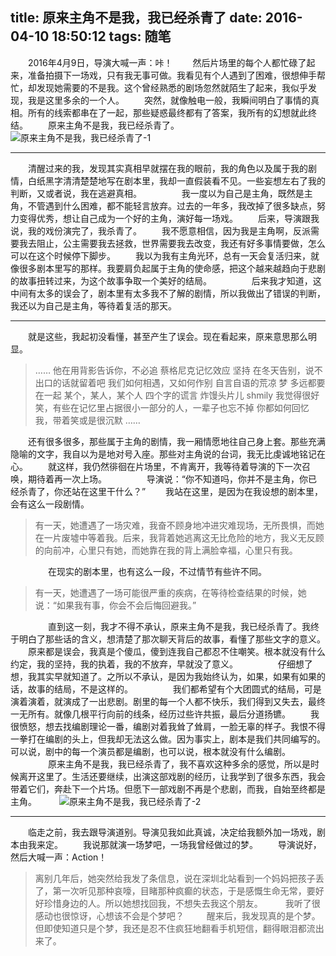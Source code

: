title: 原来主角不是我，我已经杀青了
date: 2016-04-10 18:50:12
tags: 随笔
---
　　2016年4月9日，导演大喊一声：咔！
　　然后片场里的每个人都忙碌了起来，准备拍摄下一场戏，只有我无事可做。我看见有个人遇到了困难，很想伸手帮忙，却发现她需要的不是我。这个曾经熟悉的剧场忽然就陌生了起来，我似乎发现，我是这里多余的一个人。
　　突然，就像触电一般，我瞬间明白了事情的真相。所有的线索都串在了一起，那些疑惑最终都有了答案，我所有的幻想就此终结。
　　原来主角不是我，我已经杀青了。
　　
![原来主角不是我，我已经杀青了-1](/assets/blog/wrap-1.png)
<!--more-->
***
　　清醒过来的我，发现其实真相早就摆在我的眼前，我的角色以及属于我的剧情，白纸黑字清清楚楚地写在剧本里，我却一直假装看不见。一些妄想左右了我的判断，又或者说，我在逃避真相。
　　
　　我一度以为自己是主角，既然是主角，不管遇到什么困难，都不能轻言放弃。过去的一年多，我改掉了很多缺点，努力变得优秀，想让自己成为一个好的主角，演好每一场戏。
　　后来，导演跟我说，我的戏份演完了，我杀青了。
　　我不愿意相信，因为我是主角啊，反派需要我去阻止，公主需要我去拯救，世界需要我去改变，我还有好多事情要做，怎么可以在这个时候停下脚步。
　　我以为我有主角光环，总有一天会复活归来，就像很多剧本里写的那样。我要肩负起属于主角的使命感，把这个越来越趋向于悲剧的故事扭转过来，为这个故事争取一个美好的结局。
　　
　　后来我才知道，这中间有太多的误会了，剧本里有太多我不了解的剧情，所以我做出了错误的判断，我还以为自己是主角，等待着复活的那天。
***
　　就是这些，我起初没看懂，甚至产生了误会。现在看起来，原来意思那么明显。
>……
他在用背影告诉你，不必追
蔡格尼克记忆效应
坚持
在冬天告别，说不出口的话就留着吧
我们如何相遇，又如何作别
自言自语的荒凉
梦
多远都要在一起
某个，某人，某个人
四个字的谎言
炸馒头片儿
shmily
我觉得很好笑，有些在记忆里占据很小一部分的人，一辈子也忘不掉
你都如何回忆我，带着笑或是很沉默
……

　　还有很多很多，那些属于主角的剧情，我一厢情愿地往自己身上套。那些充满隐喻的文字，我自以为是地对号入座。那些对主角说的台词，我无比虔诚地铭记在心。
　　就这样，我仍然徘徊在片场里，不肯离开，我等待着导演的下一次召唤，期待着再一次上场。
　　
　　导演说：“你不知道吗，你并不是主角，你已经杀青了，你还站在这里干什么？”
　　我站在这里，是因为在我设想的剧本里，会有这么一段剧情。

>有一天，她遭遇了一场灾难，我奋不顾身地冲进灾难现场，无所畏惧，而她在一片废墟中等着我。后来，我背着她逃离这无比危险的地方，我义无反顾的向前冲，心里只有她，而她靠在我的背上满脸幸福，心里只有我。

　　
　　在现实的剧本里，也有这么一段，不过情节有些许不同。

>有一天，她遭遇了一场可能很严重的疾病，在等待检查结果的时候，她说：“如果我有事，你会不会后悔回避我。”

　　
　　直到这一刻，我才不得不承认，原来主角不是我，我已经杀青了。我终于明白了那些话的含义，想清楚了那次聊天背后的故事，看懂了那些文字的意义。
　　原来都是误会，我真是个傻瓜，傻到连我自己都忍不住嘲笑。根本就没有什么约定，我的坚持，我的执着，我的不放弃，早就没了意义。
　　
　　仔细想了想，我其实早就知道了。之所以不承认，是因为我始终认为，如果，如果有如果的话，故事的结局，不是这样的。
　　
　　我们都希望有个大团圆式的结局，可是演着演着，就演成了一出悲剧。剧里的每一个人都不快乐，我们得到又失去，最终一无所有。就像几根平行向前的线条，经历过些许共振，最后分道扬镳。
　　我很愤怒，想去找编剧理论一番，编剧对着我耸了耸肩，一脸无辜的样子。我恨不得一拳打在编剧的头上，但我却无法这么做。因为事实上，剧本是我们共同编写的。可以说，剧中的每一个演员都是编剧，也可以说，根本就没有什么编剧。
　　
　　原来主角不是我，我已经杀青了，我不喜欢这种多余的感觉，所以是时候离开这里了。生活还要继续，出演这部戏剧的经历，让我学到了很多东西，我会带着它们，奔赴下一个片场。但愿下一部戏剧不再是个悲剧，而我，自始至终都是主角。
　　
![原来主角不是我，我已经杀青了-2](/assets/blog/wrap-2.jpg)

***
　　临走之前，我去跟导演道别。导演见我如此真诚，决定给我额外加一场戏，剧本由我来定。
　　我说那就演一场梦吧，一场我曾经做过的梦。
　　导演说好，然后大喊一声：Action！
　　
>离别几年后，她突然给我发了条信息，说在深圳北站看到一个妈妈把孩子丢了，第一次听见那种哀嚎，目睹那种疯癫的状态，于是感慨生命无常，要好好珍惜身边的人。所以她想找回我，不想失去我这个朋友。
　　
我听了很感动也很惊讶，心想该不会是个梦吧？
　　
醒来后，我发现真的是个梦。但即使知道只是个梦，我还是忍不住疯狂地翻看手机短信，翻得眼泪都流出来了。